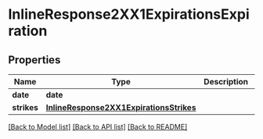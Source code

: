 # InlineResponse2XX1ExpirationsExpiration

## Properties
Name | Type | Description | Notes
------------ | ------------- | ------------- | -------------
**date** | **date** |  | [optional] 
**strikes** | [**InlineResponse2XX1ExpirationsStrikes**](InlineResponse2XX1ExpirationsStrikes.md) |  | [optional] 

[[Back to Model list]](../README.md#documentation-for-models) [[Back to API list]](../README.md#documentation-for-api-endpoints) [[Back to README]](../README.md)


